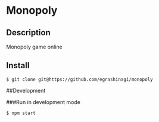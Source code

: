 # Monopoly

## Description

Monopoly game online

## Install
```
$ git clone git@https://github.com/egrashinagi/monopoly

```
##Development

###Run in development mode

```
$ npm start

```